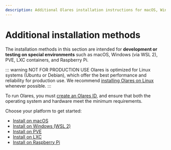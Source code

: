 ```yaml
---
description: Additional Olares installation instructions for macOS, Windows, PVE, LXC, and Raspberry Pi. For development or testing only.
---
```


# Additional installation methods

The installation methods in this section are intended for **development or testing on special environments** such as macOS, Windows (via WSL 2), PVE, LXC containers, and Raspberry Pi.

::: warning NOT FOR PRODUCTION USE
Olares is optimized for Linux systems (Ubuntu or Debian), which offer the best performance and reliability for production use. We recommend [installing Olares on Linux](../../manual/get-started/install-olares.md) whenever possible.
:::

To run Olares, you must [create an Olares ID](../../manual/get-started/create-olares-id.md), and ensure that both the operating system and hardware meet the minimum requirements.

Choose your platform to get started:

- [Install on macOS](/developer/install/mac)
- [Install on Windows (WSL 2)](/developer/install/windows)
- [Install on PVE](/developer/install/pve)
- [Install on LXC](/developer/install/lxc)
- [Install on Raspberry Pi](/developer/install/raspberry-pi)
